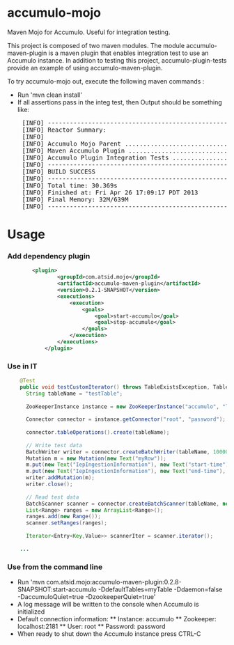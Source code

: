 accumulo-mojo
=============

Maven Mojo for Accumulo.  Useful for integration testing.

This project is composed of two maven modules.  The module accumulo-maven-plugin is a maven plugin that enables integration test to use an Accumulo instance.  In addition to testing this project, accumulo-plugin-tests provide an example of using accumulo-maven-plugin.

To try accumulo-mojo out, execute the following maven commands :

 * Run 'mvn clean install'  
 * If all assertions pass in the integ test, then Output should be something like:
 
<pre>
	[INFO] ------------------------------------------------------------------------
	[INFO] Reactor Summary:
	[INFO] 
	[INFO] Accumulo Mojo Parent .............................. SUCCESS [0.509s]
	[INFO] Maven Accumulo Plugin ............................. SUCCESS [3.693s]
	[INFO] Accumulo Plugin Integration Tests ................. SUCCESS [25.665s]
	[INFO] ------------------------------------------------------------------------
	[INFO] BUILD SUCCESS
	[INFO] ------------------------------------------------------------------------
	[INFO] Total time: 30.369s
	[INFO] Finished at: Fri Apr 26 17:09:17 PDT 2013
	[INFO] Final Memory: 32M/639M
	[INFO] ------------------------------------------------------------------------
</pre>

Usage
=============

### Add dependency plugin

```xml
  		<plugin>
				<groupId>com.atsid.mojo</groupId>
				<artifactId>accumulo-maven-plugin</artifactId>
				<version>0.2.1-SNAPSHOT</version>
				<executions>
					<execution>
						<goals>
							<goal>start-accumulo</goal>
							<goal>stop-accumulo</goal>
						</goals>
					</execution>
				</executions>
			</plugin>
```
      
### Use in IT

  
```java
    @Test
    public void testCustomIterator() throws TableExistsException, TableNotFoundException, IOException, AccumuloException, AccumuloSecurityException {
      String tableName = "testTable";
    
      ZooKeeperInstance instance = new ZooKeeperInstance("accumulo", "localhost:2181");
    
      Connector connector = instance.getConnector("root", "password");
    
      connector.tableOperations().create(tableName);
    
      // Write test data
      BatchWriter writer = connector.createBatchWriter(tableName, 10000L, 1000L, 4);
      Mutation m = new Mutation(new Text("myRow"));
      m.put(new Text("IepIngestionInformation"), new Text("start-time"), new Value("SomeValue".getBytes()));
      m.put(new Text("IepIngestionInformation"), new Text("end-time"), new Value("SecondValue".getBytes()));
      writer.addMutation(m);
      writer.close();
    
      // Read test data
      BatchScanner scanner = connector.createBatchScanner(tableName, new Authorizations(), 1);
      List<Range> ranges = new ArrayList<Range>();
      ranges.add(new Range());
      scanner.setRanges(ranges);
     
      Iterator<Entry<Key,Value>> scannerIter = scanner.iterator();
    
    ...

```

### Use from the command line
 * Run 'mvn com.atsid.mojo:accumulo-maven-plugin:0.2.8-SNAPSHOT:start-accumulo -DdefaultTables=myTable -Ddaemon=false -DaccumuloQuiet=true -DzookeeperQuiet=true'
 * A log message will be written to the console when Accumulo is initialized
 * Default connection information:
 ** Instance: accumulo
 ** Zookeeper: localhost:2181
 ** User: root
 ** Password: password
 * When ready to shut down the Accumulo instance press CTRL-C
